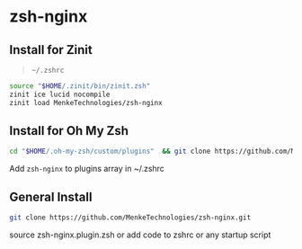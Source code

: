 # zsh-nginx

## Install for Zinit
> `~/.zshrc`
```sh
source "$HOME/.zinit/bin/zinit.zsh"
zinit ice lucid nocompile
zinit load MenkeTechnologies/zsh-nginx
```

## Install for Oh My Zsh

```sh
cd "$HOME/.oh-my-zsh/custom/plugins"  && git clone https://github.com/MenkeTechnologies/zsh-nginx.git
```

Add `zsh-nginx` to plugins array in ~/.zshrc

## General Install

```sh
git clone https://github.com/MenkeTechnologies/zsh-nginx.git
```

source zsh-nginx.plugin.zsh or add code to zshrc or any startup script
